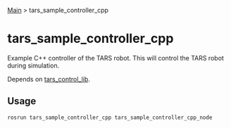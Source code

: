 [Main](../../README.md) > tars_sample_controller_cpp

# tars_sample_controller_cpp

Example C++ controller of the TARS robot. This will control the TARS robot during simulation.

Depends on [tars_control_lib](../../tars_control_lib/README.md).

## Usage

	rosrun tars_sample_controller_cpp tars_sample_controller_cpp_node